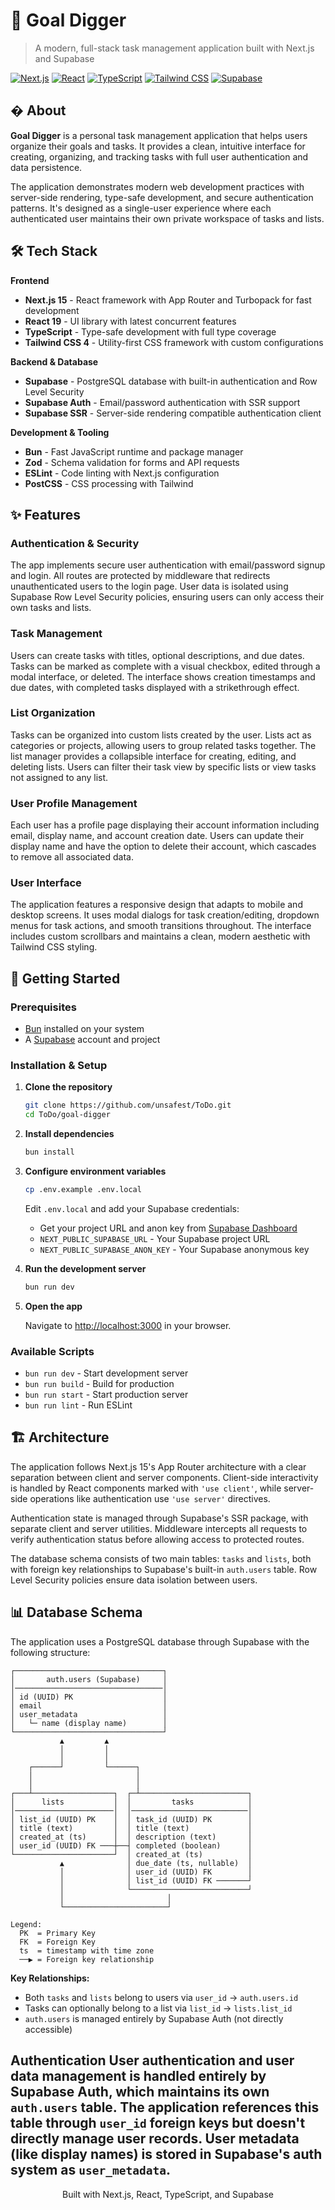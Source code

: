 # 🎯 Goal Digger

> A modern, full-stack task management application built with Next.js and Supabase

[![Next.js](https://img.shields.io/badge/Next.js-15.3.4-black?style=flat-square&logo=next.js)](https://nextjs.org/)
[![React](https://img.shields.io/badge/React-19.0-blue?style=flat-square&logo=react)](https://reactjs.org/)
[![TypeScript](https://img.shields.io/badge/TypeScript-5.x-blue?style=flat-square&logo=typescript)](https://www.typescriptlang.org/)
[![Tailwind CSS](https://img.shields.io/badge/Tailwind-4.x-38B2AC?style=flat-square&logo=tailwind-css)](https://tailwindcss.com/)
[![Supabase](https://img.shields.io/badge/Supabase-Database-3ECF8E?style=flat-square&logo=supabase)](https://supabase.com/)

## � About

**Goal Digger** is a personal task management application that helps users organize their goals and tasks. It provides a clean, intuitive interface for creating, organizing, and tracking tasks with full user authentication and data persistence.

The application demonstrates modern web development practices with server-side rendering, type-safe development, and secure authentication patterns. It's designed as a single-user experience where each authenticated user maintains their own private workspace of tasks and lists.

## 🛠️ Tech Stack

**Frontend**
- **Next.js 15** - React framework with App Router and Turbopack for fast development
- **React 19** - UI library with latest concurrent features
- **TypeScript** - Type-safe development with full type coverage
- **Tailwind CSS 4** - Utility-first CSS framework with custom configurations

**Backend & Database**
- **Supabase** - PostgreSQL database with built-in authentication and Row Level Security
- **Supabase Auth** - Email/password authentication with SSR support
- **Supabase SSR** - Server-side rendering compatible authentication client

**Development & Tooling**
- **Bun** - Fast JavaScript runtime and package manager
- **Zod** - Schema validation for forms and API requests
- **ESLint** - Code linting with Next.js configuration
- **PostCSS** - CSS processing with Tailwind

## ✨ Features

### Authentication & Security
The app implements secure user authentication with email/password signup and login. All routes are protected by middleware that redirects unauthenticated users to the login page. User data is isolated using Supabase Row Level Security policies, ensuring users can only access their own tasks and lists.

### Task Management
Users can create tasks with titles, optional descriptions, and due dates. Tasks can be marked as complete with a visual checkbox, edited through a modal interface, or deleted. The interface shows creation timestamps and due dates, with completed tasks displayed with a strikethrough effect.

### List Organization
Tasks can be organized into custom lists created by the user. Lists act as categories or projects, allowing users to group related tasks together. The list manager provides a collapsible interface for creating, editing, and deleting lists. Users can filter their task view by specific lists or view tasks not assigned to any list.

### User Profile Management
Each user has a profile page displaying their account information including email, display name, and account creation date. Users can update their display name and have the option to delete their account, which cascades to remove all associated data.

### User Interface
The application features a responsive design that adapts to mobile and desktop screens. It uses modal dialogs for task creation/editing, dropdown menus for task actions, and smooth transitions throughout. The interface includes custom scrollbars and maintains a clean, modern aesthetic with Tailwind CSS styling.

## 🚀 Getting Started

### Prerequisites

- [Bun](https://bun.sh/) installed on your system
- A [Supabase](https://supabase.com/) account and project

### Installation & Setup

1. **Clone the repository**
   ```bash
   git clone https://github.com/unsafest/ToDo.git
   cd ToDo/goal-digger
   ```

2. **Install dependencies**
   ```bash
   bun install
   ```

3. **Configure environment variables**
   ```bash
   cp .env.example .env.local
   ```
   
   Edit `.env.local` and add your Supabase credentials:
   - Get your project URL and anon key from [Supabase Dashboard](https://app.supabase.com/project/_/settings/api)
   - `NEXT_PUBLIC_SUPABASE_URL` - Your Supabase project URL
   - `NEXT_PUBLIC_SUPABASE_ANON_KEY` - Your Supabase anonymous key

4. **Run the development server**
   ```bash
   bun run dev
   ```

5. **Open the app**
   
   Navigate to [http://localhost:3000](http://localhost:3000) in your browser.

### Available Scripts

- `bun run dev` - Start development server
- `bun run build` - Build for production
- `bun run start` - Start production server
- `bun run lint` - Run ESLint

## 🏗️ Architecture

The application follows Next.js 15's App Router architecture with a clear separation between client and server components. Client-side interactivity is handled by React components marked with `'use client'`, while server-side operations like authentication use `'use server'` directives.

Authentication state is managed through Supabase's SSR package, with separate client and server utilities. Middleware intercepts all requests to verify authentication status before allowing access to protected routes.

The database schema consists of two main tables: `tasks` and `lists`, both with foreign key relationships to Supabase's built-in `auth.users` table. Row Level Security policies ensure data isolation between users.

## 📊 Database Schema

The application uses a PostgreSQL database through Supabase with the following structure:

```
┌─────────────────────────────────┐
│       auth.users (Supabase)     │
│─────────────────────────────────│
│ id (UUID) PK                    │
│ email                           │
│ user_metadata                   │
│   └─ name (display name)        │
└─────────────────────────────────┘
           ▲         ▲
           │         │
           │         │
    ┌──────┘         └──────┐
    │                       │
    │                       │
┌───┴──────────────────┐  ┌─┴────────────────────────┐
│      lists           │  │         tasks            │
│──────────────────────│  │──────────────────────────│
│ list_id (UUID) PK    │  │ task_id (UUID) PK        │
│ title (text)         │  │ title (text)             │
│ created_at (ts)      │  │ description (text)       │
│ user_id (UUID) FK ───┼──┤ completed (boolean)      │
└──────────────────────┘  │ created_at (ts)          │
           ▲              │ due_date (ts, nullable)  │
           │              │ user_id (UUID) FK        │
           │              │ list_id (UUID) FK ───────┘
           │              └──────────────────────────┘
           │                       │
           └───────────────────────┘

Legend:
  PK  = Primary Key
  FK  = Foreign Key
  ts  = timestamp with time zone
  ──▶ = Foreign key relationship
```

**Key Relationships:**
- Both `tasks` and `lists` belong to users via `user_id` → `auth.users.id`
- Tasks can optionally belong to a list via `list_id` → `lists.list_id`
- `auth.users` is managed entirely by Supabase Auth (not directly accessible)

**Authentication**
User authentication and user data management is handled entirely by Supabase Auth, which maintains its own `auth.users` table. The application references this table through `user_id` foreign keys but doesn't directly manage user records. User metadata (like display names) is stored in Supabase's auth system as `user_metadata`.
---

<div align="center">
  Built with Next.js, React, TypeScript, and Supabase
</div>